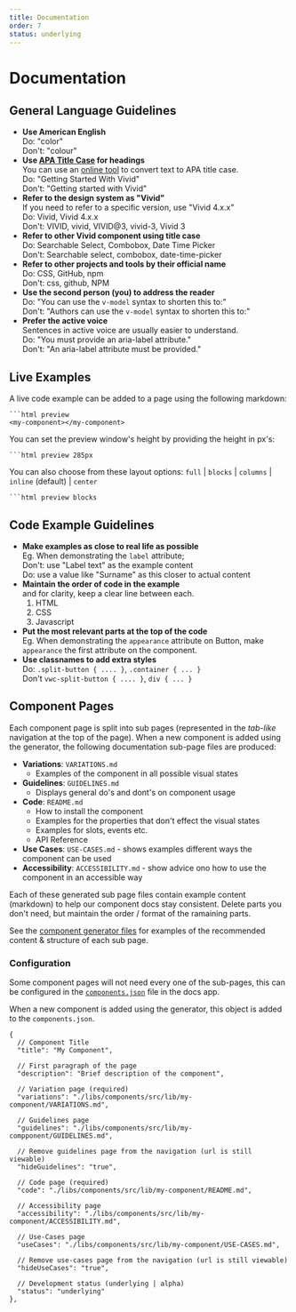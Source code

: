 ```yaml
---
title: Documentation
order: 7
status: underlying
---
```


# Documentation

## General Language Guidelines

- **Use American English**<br />Do: "color"<br />Don't: "colour"
- **Use [APA Title Case](https://apastyle.apa.org/style-grammar-guidelines/capitalization/title-case) for headings**<br />
  You can use an [online tool](https://capitalizemytitle.com/style/APA/) to convert text to APA title case.<br />
  Do: "Getting Started With Vivid"<br />
  Don't: "Getting started with Vivid"
- **Refer to the design system as "Vivid"**<br /> 
  If you need to refer to a specific version, use "Vivid 4.x.x"<br />
  Do: Vivid, Vivid 4.x.x<br />
  Don't: VIVID, vivid, VIVID@3, vivid-3, Vivid 3
- **Refer to other Vivid component using title case**<br />
  Do: Searchable Select, Combobox, Date Time Picker<br />
  Don't: Searchable select, combobox, date-time-picker
- **Refer to other projects and tools by their official name**<br />
  Do: CSS, GitHub, npm<br />
  Don't: css, github, NPM
- **Use the second person (you) to address the reader**<br />
  Do: "You can use the `v-model` syntax to shorten this to:"<br />
  Don't: "Authors can use the `v-model` syntax to shorten this to:"
- **Prefer the active voice**<br />
  Sentences in active voice are usually easier to understand.<br />
  Do: "You must provide an aria-label attribute."<br />
  Don't: "An aria-label attribute must be provided."

## Live Examples

A live code example can be added to a page using the following markdown:

```
```html preview
<my-component></my-component>
```

You can set the preview window's height by providing the height in px's:

<code>```html preview 285px</code>

You can also choose from these layout options: `full` | `blocks` | `columns` | `inline` (default) | `center`

<code>```html preview blocks</code>

## Code Example Guidelines

- **Make examples as close to real life as possible**<br />
  Eg. When demonstrating the `label` attribute;<br />
  Don't: use "Label text" as the example content<br />
  Do: use a value like "Surname" as this closer to actual content
- **Maintain the order of code in the example**<br />
  and for clarity, keep a clear line between each.
  1. HTML
  2. CSS
  3. Javascript
- **Put the most relevant parts at the top of the code**<br />
  Eg. When demonstrating the `appearance` attribute on Button, make `appearance` the first attribute on the component.
- **Use classnames to add extra styles**<br />
  Do: `.split-button { .... }`, `.container { ... }`<br />
  Don't `vwc-split-button { .... }`, `div { ... } `

## Component Pages

Each component page is split into sub pages (represented in the *tab-like* navigation at the top of the page). When a new component is added using the generator, the following documentation sub-page files are produced:

- **Variations**: `VARIATIONS.md`
  - Examples of the component in all possible visual states
- **Guidelines**: `GUIDELINES.md`
  - Displays general do's and dont's on component usage
- **Code**: `README.md`
  - How to install the component
  - Examples for the properties that don't effect the visual states
  - Examples for slots, events etc.
  - API Reference
- **Use Cases**: `USE-CASES.md` - shows examples different ways the component can be used
- **Accessibility**: `ACCESSIBILITY.md` - show advice ono how to use the component in an accessible way

Each of these generated sub page files contain example content (markdown) to help our component docs stay consistent. Delete parts you don't need, but maintain the order / format of the ramaining parts.

See the [component generator files](https://github.com/Vonage/vivid-3/tree/main/libs/nx-vivid/src/generators/component/files) for examples of the recommended content & structure of each sub page.

### Configuration

Some component pages will not need every one of the sub-pages, this can be configured in the [`components.json`](https://github.com/Vonage/vivid-3/tree/main/apps/docs/content_data/components.json) file in the docs app.

When a new component is added using the generator, this object is added to the `components.json`.

```JS
{
  // Component Title
  "title": "My Component",

  // First paragraph of the page
  "description": "Brief description of the component",
  
  // Variation page (required)
  "variations": "./libs/components/src/lib/my-component/VARIATIONS.md",

  // Guidelines page
  "guidelines": "./libs/components/src/lib/my-compponent/GUIDELINES.md",
  
  // Remove guidelines page from the navigation (url is still viewable)
  "hideGuidelines": "true",

  // Code page (required)
  "code": "./libs/components/src/lib/my-component/README.md",

  // Accessibility page 
  "accessibility": "./libs/components/src/lib/my-component/ACCESSIBILITY.md",

  // Use-Cases page
  "useCases": "./libs/components/src/lib/my-component/USE-CASES.md",

  // Remove use-cases page from the navigation (url is still viewable)
  "hideUseCases": "true",

  // Development status (underlying | alpha)
  "status": "underlying"
},
```


